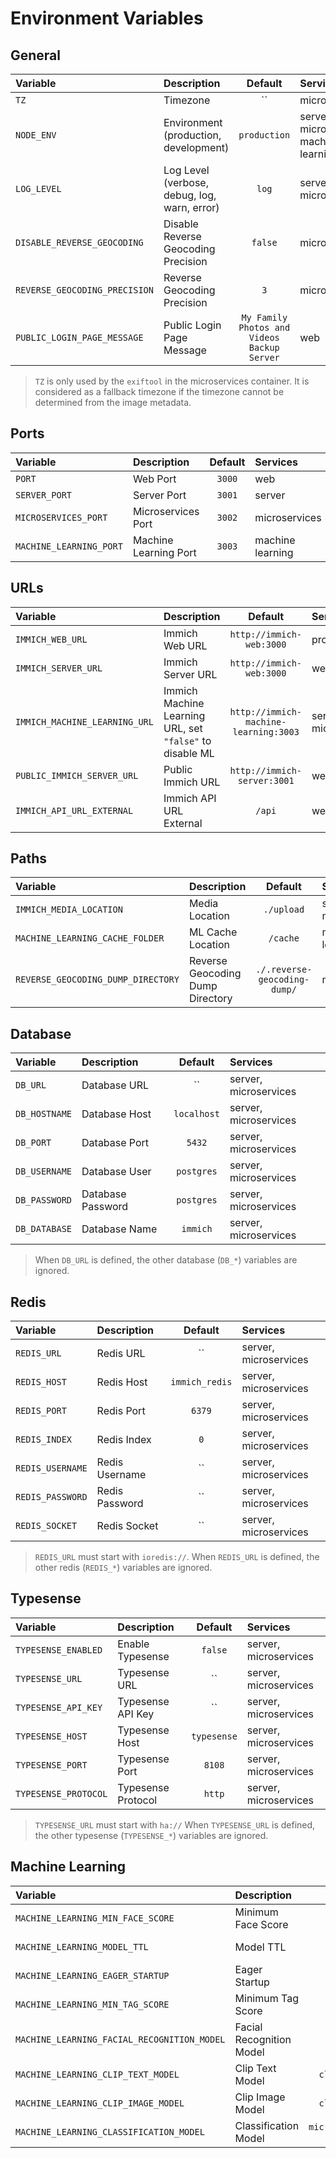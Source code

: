 # Environment Variables

## General

| Variable                      | Description                                  |                   Default                   | Services                                |
| :---------------------------- | :------------------------------------------- | :-----------------------------------------: | :-------------------------------------- |
| `TZ`                          | Timezone                                     |                     ``                      | microservices                           |
| `NODE_ENV`                    | Environment (production, development)        |                `production`                 | server, microservices, machine learning |
| `LOG_LEVEL`                   | Log Level (verbose, debug, log, warn, error) |                    `log`                    | server, microservices                   |
| `DISABLE_REVERSE_GEOCODING`   | Disable Reverse Geocoding Precision          |                   `false`                   | microservices                           |
| `REVERSE_GEOCODING_PRECISION` | Reverse Geocoding Precision                  |                     `3`                     | microservices                           |
| `PUBLIC_LOGIN_PAGE_MESSAGE`   | Public Login Page Message                    | `My Family Photos and Videos Backup Server` | web                                     |

> `TZ` is only used by the `exiftool` in the microservices container.
> It is considered as a fallback timezone if the timezone cannot be determined from the image metadata.

## Ports

| Variable                | Description           | Default | Services         |
| :---------------------- | :-------------------- | :-----: | :--------------- |
| `PORT`                  | Web Port              | `3000`  | web              |
| `SERVER_PORT`           | Server Port           | `3001`  | server           |
| `MICROSERVICES_PORT`    | Microservices Port    | `3002`  | microservices    |
| `MACHINE_LEARNING_PORT` | Machine Learning Port | `3003`  | machine learning |

## URLs

| Variable                      | Description                                              |                Default                | Services              |
| :---------------------------- | :------------------------------------------------------- | :-----------------------------------: | :-------------------- |
| `IMMICH_WEB_URL`              | Immich Web URL                                           |       `http://immich-web:3000`        | proxy                 |
| `IMMICH_SERVER_URL`           | Immich Server URL                                        |       `http://immich-web:3000`        | web, proxy            |
| `IMMICH_MACHINE_LEARNING_URL` | Immich Machine Learning URL, set `"false"` to disable ML | `http://immich-machine-learning:3003` | server, microservices |
| `PUBLIC_IMMICH_SERVER_URL`    | Public Immich URL                                        |      `http://immich-server:3001`      | web                   |
| `IMMICH_API_URL_EXTERNAL`     | Immich API URL External                                  |                `/api`                 | web                   |

## Paths

| Variable                           | Description                      |           Default            | Services              |
| :--------------------------------- | :------------------------------- | :--------------------------: | :-------------------- |
| `IMMICH_MEDIA_LOCATION`            | Media Location                   |          `./upload`          | server, microservices |
| `MACHINE_LEARNING_CACHE_FOLDER`    | ML Cache Location                |           `/cache`           | machine learning      |
| `REVERSE_GEOCODING_DUMP_DIRECTORY` | Reverse Geocoding Dump Directory | `./.reverse-geocoding-dump/` | microservices         |

## Database

| Variable      | Description       |   Default   | Services              |
| :------------ | :---------------- | :---------: | :-------------------- |
| `DB_URL`      | Database URL      |     ``      | server, microservices |
| `DB_HOSTNAME` | Database Host     | `localhost` | server, microservices |
| `DB_PORT`     | Database Port     |   `5432`    | server, microservices |
| `DB_USERNAME` | Database User     | `postgres`  | server, microservices |
| `DB_PASSWORD` | Database Password | `postgres`  | server, microservices |
| `DB_DATABASE` | Database Name     |  `immich`   | server, microservices |

> When `DB_URL` is defined, the other database (`DB_*`) variables are ignored.

## Redis

| Variable         | Description    |    Default     | Services              |
| :--------------- | :------------- | :------------: | :-------------------- |
| `REDIS_URL`      | Redis URL      |       ``       | server, microservices |
| `REDIS_HOST`     | Redis Host     | `immich_redis` | server, microservices |
| `REDIS_PORT`     | Redis Port     |     `6379`     | server, microservices |
| `REDIS_INDEX`    | Redis Index    |      `0`       | server, microservices |
| `REDIS_USERNAME` | Redis Username |       ``       | server, microservices |
| `REDIS_PASSWORD` | Redis Password |       ``       | server, microservices |
| `REDIS_SOCKET`   | Redis Socket   |       ``       | server, microservices |

> `REDIS_URL` must start with `ioredis://`.
> When `REDIS_URL` is defined, the other redis (`REDIS_*`) variables are ignored.

## Typesense

| Variable             | Description        |   Default   | Services              |
| :------------------- | :----------------- | :---------: | :-------------------- |
| `TYPESENSE_ENABLED`  | Enable Typesense   |   `false`   | server, microservices |
| `TYPESENSE_URL`      | Typesense URL      |     ``      | server, microservices |
| `TYPESENSE_API_KEY`  | Typesense API Key  |     ``      | server, microservices |
| `TYPESENSE_HOST`     | Typesense Host     | `typesense` | server, microservices |
| `TYPESENSE_PORT`     | Typesense Port     |   `8108`    | server, microservices |
| `TYPESENSE_PROTOCOL` | Typesense Protocol |   `http`    | server, microservices |

> `TYPESENSE_URL` must start with `ha://`
> When `TYPESENSE_URL` is defined, the other typesense (`TYPESENSE_*`) variables are ignored.

## Machine Learning

| Variable                                    | Description              |        Default        | Services         |
| :------------------------------------------ | :----------------------- | :-------------------: | :--------------- |
| `MACHINE_LEARNING_MIN_FACE_SCORE`           | Minimum Face Score       |         `0.7`         | machine learning |
| `MACHINE_LEARNING_MODEL_TTL`                | Model TTL                |         `300`         | machine learning |
| `MACHINE_LEARNING_EAGER_STARTUP`            | Eager Startup            |        `true`         | machine learning |
| `MACHINE_LEARNING_MIN_TAG_SCORE`            | Minimum Tag Score        |         `0.9`         | machine learning |
| `MACHINE_LEARNING_FACIAL_RECOGNITION_MODEL` | Facial Recognition Model |      `buffalo_l`      | machine learning |
| `MACHINE_LEARNING_CLIP_TEXT_MODEL`          | Clip Text Model          |    `clip-ViT-B-32`    | machine learning |
| `MACHINE_LEARNING_CLIP_IMAGE_MODEL`         | Clip Image Model         |    `clip-ViT-B-32`    | machine learning |
| `MACHINE_LEARNING_CLASSIFICATION_MODEL`     | Classification Model     | `microsoft/resnet-50` | machine learning |
